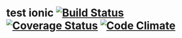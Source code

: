 # test ionic [![Build Status](https://travis-ci.org/emascarinas/test.svg?branch=master)](https://travis-ci.org/emascarinas/test) [![Coverage Status](https://coveralls.io/repos/emascarinas/test/badge.svg?branch=master)](https://coveralls.io/r/emascarinas/test?branch=master) [![Code Climate](https://codeclimate.com/github/emascarinas/test/badges/gpa.svg)](https://codeclimate.com/github/emascarinas/test)
